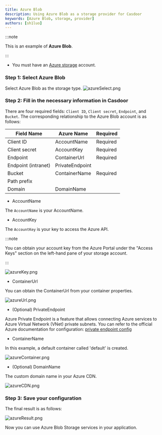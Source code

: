 ```yaml
---
title: Azure Blob
description: Using Azure Blob as a storage provider for Casdoor
keywords: [Azure Blob, storage, provider]
authors: [sh1luo]
---
```


:::note

This is an example of **Azure Blob**.

:::

- You must have an [Azure storage](https://docs.microsoft.com/azure/storage/common/storage-account-create?tabs=azure-portal) account.

### Step 1: Select Azure Blob

Select Azure Blob as the storage type. ![azureSelect.png](/img/providers/storage/azureSelect.png)

### Step 2: Fill in the necessary information in Casdoor

There are four required fields: `Client ID`, `Client secret`, `Endpoint`, and `Bucket`. The corresponding relationship to the Azure Blob account is as follows:

| Field Name    | Azure Name    | Required |
| ------------- | ------------- | -------- |
| Client ID     | AccountName   | Required |
| Client secret | AccountKey    | Required |
| Endpoint      | ContainerUrl  | Required |
| Endpoint (intranet) | PrivateEndpoint | |
| Bucket        | ContainerName | Required |
| Path prefix   |               | |
| Domain        | DomainName    | |

- AccountName

The `AccountName` is your AccountName.

- AccountKey

The `AccountKey` is your key to access the Azure API.

:::note

You can obtain your account key from the Azure Portal under the "Access Keys" section on the left-hand pane of your storage account.

:::

![azureKey.png](/img/providers/storage/azureKey.png)

- ContainerUrl

You can obtain the ContainerUrl from your container properties.

![azureUrl.png](/img/providers/storage/azureUrl.png)

- (Optional) PrivateEndpoint

Azure Private Endpoint is a feature that allows connecting Azure services to Azure Virtual Network (VNet) private subnets. You can refer to the official Azure documentation for configuration: [private endpoint config](https://learn.microsoft.com/zh-cn/azure/private-link/tutorial-private-endpoint-storage-portal)

- ContainerName

In this example, a default container called 'default' is created.

![azureContainer.png](/img/providers/storage/azureContainer.png)

- (Optional) DomainName

The custom domain name in your Azure CDN.

![azureCDN.png](/img/providers/storage/azureCDN.png)

### Step 3: Save your configuration

The final result is as follows:

![azureResult.png](/img/providers/storage/azureResult.png)

Now you can use Azure Blob Storage services in your application.
